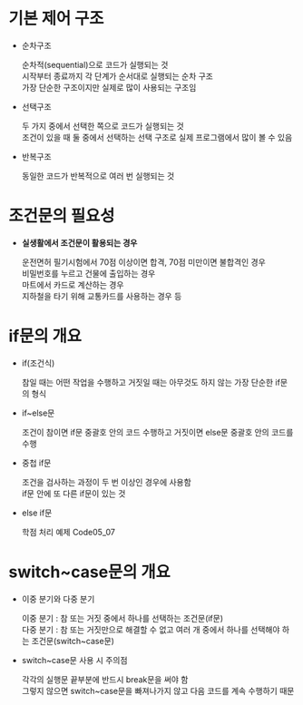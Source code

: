 <h1>기본 제어 구조</h1>
<ul>
  <li>순차구조</li>
  <p>순차적(sequential)으로 코드가 실행되는 것<br>시작부터 종료까지 각 단계가 순서대로 실행되는 순차 구조<br>가장 단순한 구조이지만 실제로 많이 사용되는 구조임</p>
  <li>선택구조</li>
  <p>두 가지 중에서 선택한 쪽으로 코드가 실행되는 것<br>조건이 있을 때 둘 중에서 선택하는 선택 구조로 실제 프로그램에서 많이 볼 수 있음</p>
  <li>반복구조</li>
  <p>동일한 코드가 반복적으로 여러 번 실행되는 것</p>
</ul>
<h1>조건문의 필요성</h1>
<ul>
  <li><strong>실생활에서 조건문이 활용되는 경우</strong></li>
  <p>운전면허 필기시험에서 70점 이상이면 합격, 70점 미만이면 불합격인 경우<br>비밀번호를 누르고 건물에 출입하는 경우<br>마트에서 카드로 계산하는 경우<br>지하철을 타기 위해 교통카드를 사용하는 경우 등</p>
</ul>
<h1>if문의 개요</h1>
<ul>
  <li>if(조건식)</li>
  <p>참일 때는 어떤 작업을 수행하고 거짓일 때는 아무것도 하지 않는 가장 단순한 if문의 형식</p>
  <li>if~else문</li>
  <p>조건이 참이면 if문 중괄호 안의 코드 수행하고 거짓이면 else문 중괄호 안의 코드를 수행</p>
  <li>중첩 if문</li>
  <p>조건을 검사하는 과정이 두 번 이상인 경우에 사용함<br>if문 안에 또 다른 if문이 있는 것</p>
  <li>else if문</li>
  <p>학점 처리 예제 Code05_07</p>
</ul>
<h1>switch~case문의 개요</h1>
<ul>
  <li>이중 분기와 다중 분기</li>
  <p>이중 분기 : 참 또는 거짓 중에서 하나를 선택하는 조건문(if문)<br>다중 분기 : 참 또는 거짓만으로 해결할 수 없고 여러 개 중에서 하나를 선택해야 하는 조건문(switch~case문)</p>
  <li>switch~case문 사용 시 주의점</li>
  <p>각각의 실행문 끝부분에 반드시 break문을 써야 함<br>그렇지 않으면 switch~case문을 빠져나가지 않고 다음 코드를 계속 수행하기 때문</p>
</ul>
